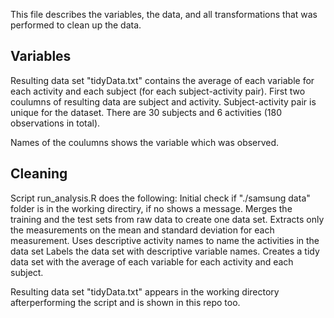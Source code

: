 
This file describes the variables, the data, and all transformations that was performed to clean up the data.

## Variables
Resulting data set "tidyData.txt" contains the average of each variable for each activity and each subject (for each subject-activity pair). 
First two coulumns of resulting data are subject and activity. Subject-activity pair is unique for the dataset. There are 30 subjects and 6 activities (180 observations in total).

Names of the coulumns shows the variable which was observed. 


## Cleaning
Script run_analysis.R does the following:
Initial check if "./samsung data" folder is in the working directiry, if no shows a message.
Merges the training and the test sets from raw data to create one data set.
Extracts only the measurements on the mean and standard deviation for each measurement.
Uses descriptive activity names to name the activities in the data set
Labels the data set with descriptive variable names.
Creates a tidy data set with the average of each variable for each activity and each subject.

Resulting data set "tidyData.txt" appears in the working directory afterperforming the script and is shown in this repo too.
